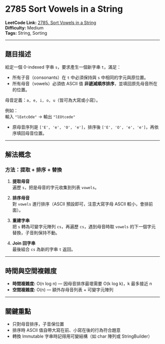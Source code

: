 # 2785 Sort Vowels in a String

**LeetCode Link:** [2785. Sort Vowels in a String](https://leetcode.com/problems/sort-vowels-in-a-string/)  
**Difficulty:** Medium  
**Tags:** String, Sorting

---

## 題目描述  
給定一個 0-indexed 字串 `s`，要求產生一個新字串 `t`，滿足：

- 所有子音（consonants）在 `t` 中必須保持與 `s` 中相同的字元與原位置。
- 所有母音（vowels）必須依 ASCII 值 **非遞減順序排序**，並填回原先母音所在的位置。

母音定義：`a, e, i, o, u`（皆可為大寫或小寫）。

例如：  
輸入 `"lEetcOde"` → 輸出 `"lEOtcede"`  
- 原母音序列是 `['E', 'e', 'O', 'e']`，排序後 `['E', 'O', 'e', 'e']`，再依序填回母音位置。

---

## 解法概念

### 方法：提取 + 排序 + 替換
1. **提取母音**  
   遍歷 `s`，把是母音的字元收集到列表 `vowels`。

2. **排序母音**  
   對 `vowels` 進行排序（ASCII 預設即可，注意大寫字母 ASCII 較小，會排前面）。

3. **重建字串**  
   把 `s` 轉為可變字元陣列 `cs`，再遍歷 `cs`，遇到母音時取 `vowels` 的下一個字元替換，子音則保持不動。

4. **Join 回字串**  
   最後組合 `cs` 為新的字串 `t` 返回。

---

## 時間與空間複雜度  
- **時間複雜度:** O(n log n) — 因母音排序最壞需要 O(k log k)，k 最多接近 n  
- **空間複雜度:** O(n) — 額外存母音列表 + 可變字元陣列

---

## 關鍵重點  
- 只對母音排序，子音保位置  
- 排序時 ASCII 值自帶大寫在前、小寫在後的行為符合題意  
- 轉換 Immutable 字串時記得用可變結構（如 char 陣列或 StringBuilder）
